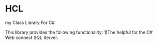 # HCL
my Class Library For C#

This library provides the following functionality:
1)The helpful for the C# Web connect SQL Server.  